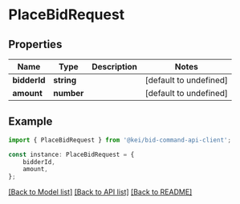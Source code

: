 # PlaceBidRequest


## Properties

Name | Type | Description | Notes
------------ | ------------- | ------------- | -------------
**bidderId** | **string** |  | [default to undefined]
**amount** | **number** |  | [default to undefined]

## Example

```typescript
import { PlaceBidRequest } from '@kei/bid-command-api-client';

const instance: PlaceBidRequest = {
    bidderId,
    amount,
};
```

[[Back to Model list]](../README.md#documentation-for-models) [[Back to API list]](../README.md#documentation-for-api-endpoints) [[Back to README]](../README.md)
